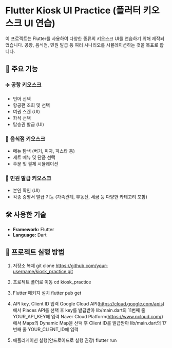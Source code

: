# Flutter Kiosk UI Practice (플러터 키오스크 UI 연습)

이 프로젝트는 Flutter를 사용하여 다양한 종류의 키오스크 UI를 연습하기 위해 제작되었습니다.
공항, 음식점, 민원 발급 등 여러 시나리오를 시뮬레이션하는 것을 목표로 합니다.

## 🌟 주요 기능

### ✈️ 공항 키오스크
- 언어 선택
- 항공편 조회 및 선택
- 여권 스캔 (UI)
- 좌석 선택
- 탑승권 발급 (UI)

### 🍔 음식점 키오스크
- 메뉴 탐색 (버거, 피자, 파스타 등)
- 세트 메뉴 및 단품 선택
- 주문 및 결제 시뮬레이션

### 📄 민원 발급 키오스크
- 본인 확인 (UI)
- 각종 증명서 발급 기능 (가족관계, 부동산, 세금 등 다양한 카테고리 포함)

## 🛠 사용한 기술
- **Framework:** Flutter
- **Language:** Dart

## 🚀 프로젝트 실행 방법
1. 저장소 복제
  git clone https://github.com/your-username/kiosk_practice.git

2. 프로젝트 폴더로 이동
  cd kiosk_practice

3. Flutter 패키지 설치
  flutter pub get

4. API key, Client ID 입력
  Google Cloud API(https://cloud.google.com/apis)에서 Places API를 선택 후 key를 발급받아 lib/main.dart의 11번째 줄 YOUR_API_KEY에 입력
  Naver Cloud Platform(https://www.ncloud.com/)에서 Maps의 Dynamic Map을 선택 후 Client ID를 발급받아 lib/main.dart의 17번째 줄 YOUR_CLIENT_ID에 입력

6. 애플리케이션 실행(안드로이드로 실행 권장)
  flutter run
